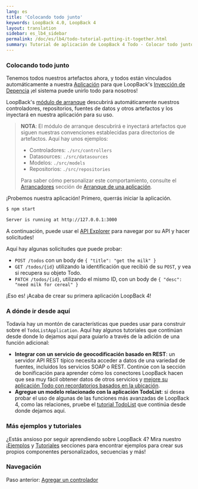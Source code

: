 ```yaml
---
lang: es
title: 'Colocando todo junto'
keywords: LoopBack 4.0, LoopBack 4
layout: translation
sidebar: es_lb4_sidebar
permalink: /doc/es/lb4/todo-tutorial-putting-it-together.html
summary: Tutorial de aplicación de LoopBack 4 Todo - Colocar todo junto
---
```


### Colocando todo junto

Tenemos todos nuestros artefactos ahora, y todos están vinculados automáticamente a nuestra
[Aplicación](Application.md) para que LoopBack's
[Inyección de Depencia](Dependency-injection.md) ¡el sistema puede unirlo todo para nosotros!

LoopBack's
[módulo de arranque](https://github.com/strongloop/loopback-next/tree/master/packages/boot)
descubrirá automáticamente nuestros controladores, repositorios, fuentes de datos y otros
artefactos y los inyectará en nuestra aplicación para su uso.

> **NOTA**: El módulo de arranque descubrirá e inyectará artefactos que siguen nuestras
> convenciones establecidas para directorios de artefactos. Aquí hay unos ejemplos:
>
> - Controladores: `./src/controllers`
> - Datasources: `./src/datasources`
> - Modelos: `./src/models`
> - Repositorios: `./src/repositories`
>
> Para saber cómo personalizar este comportamiento, consulte el
> [Arrancadores](Booting-an-Application.md#booters) sección de
> [Arranque de una aplicación](Booting-an-Application.md).

¡Probemos nuestra aplicación! Primero, querrás iniciar la aplicación.

```sh
$ npm start

Server is running at http://127.0.0.1:3000
```

A continuación, puede usar el [API Explorer](http://localhost:3000/explorer) para navegar por su API y hacer
solicitudes!

Aquí hay algunas solicitudes que puede probar:

- `POST /todos` con un body de `{ "title": "get the milk" }`
- `GET /todos/{id}` utilizando la identificación que recibió de su `POST`, y vea si recupera su objeto
Todo.
- `PATCH /todos/{id}`, utilizando el mismo ID, con un body de
  `{ "desc": "need milk for cereal" }`

¡Eso es! ¡Acaba de crear su primera aplicación LoopBack 4!

### A dónde ir desde aquí

Todavía hay un montón de características que puedes usar para construir sobre el
`TodoListApplication`. Aquí hay algunos tutoriales que continúan desde donde lo
dejamos aquí para guiarlo a través de la adición de una función adicional:

- **Integrar con un servicio de geocodificación basado en REST**: un servidor API REST típico
  necesita acceder a datos de una variedad de fuentes, incluidos los servicios SOAP o REST.
  Continúe con la sección de bonificación para aprender cómo los conectores LoopBack hacen que
  sea muy fácil obtener datos de otros servicios y
  [mejore su aplicación Todo con recordatorios basados en la ubicación](todo-tutorial-geocoding-service.md).
- **Agregue un modelo relacionado con la aplicación TodoList**: si desea probar el uso de algunas
  de las funciones más avanzadas de LoopBack 4, como las relaciones, pruebe el
  [tutorial TodoList](https://loopback.io/doc/es/lb4/todo-list-tutorial.html) que continúa desde donde dejamos aquí.

### Más ejemplos y tutoriales

¿Estás ansioso por seguir aprendiendo sobre LoopBack 4? Mira nuestro
¡[Ejemplos](Examples.md) y [Tutoriales](Tutorials.md) secciones para encontrar
ejemplos para crear sus propios componentes personalizados, secuencias y más!

### Navegación

Paso anterior: [Agregar un controlador](todo-tutorial-controller.md)
